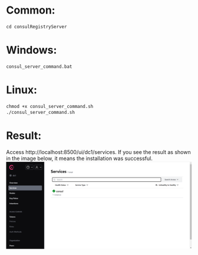 # Common:
```console
cd consulRegistryServer
```
# Windows:
```console
consul_server_command.bat
```
# Linux:
```console
chmod +x consul_server_command.sh
./consul_server_command.sh
```

# Result:
Access http://localhost:8500/ui/dc1/services. If you see the result as shown in the image below, it means the installation was successful.
![consul_server_image](./assets/consul_server.png)